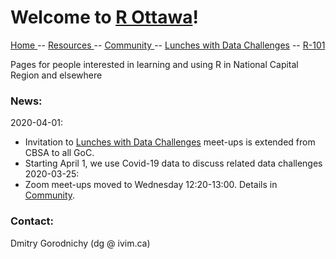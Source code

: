 # Welcome to [R Ottawa](https://ivi-m.github.io/R-Ottawa/)! 

<!-- 
[ [R-101 (beginners)] ](r101.md) [ [Weekly meet-up] ](weekly.md)
[ [Resources] ](get.md)  
[ [Tools, Tricks, Tips] ](ttt.md) 
[[Community]](community.md) [ [About] ](about.md)
-->

[ Home ](https://IVI-M.github.io/R-Ottawa/) --  [ Resources ](resources.md) -- [ Community ](community.md) -- [Lunches with Data Challenges](meetups.md) -- [ R-101 ](https://github.com/IVI-M/R-Ottawa/tree/master/r101)

Pages for people interested in learning and using R in National Capital Region and elsewhere


### News:  

2020-04-01:     
- Invitation to [Lunches with Data Challenges](meetups.md) meet-ups is extended from CBSA to all GoC.  
- Starting  April 1, we use Covid-19 data to discuss related data challenges
2020-03-25:    
- Zoom meet-ups moved to Wednesday 12:20-13:00. Details in [Community](community.md).




### Contact:

Dmitry Gorodnichy  (dg @ ivim.ca)
<!-- Questions/comments: dg@ivim.ca (dmitry@gorodnichy.ca) or via gcconnex.ca -->
